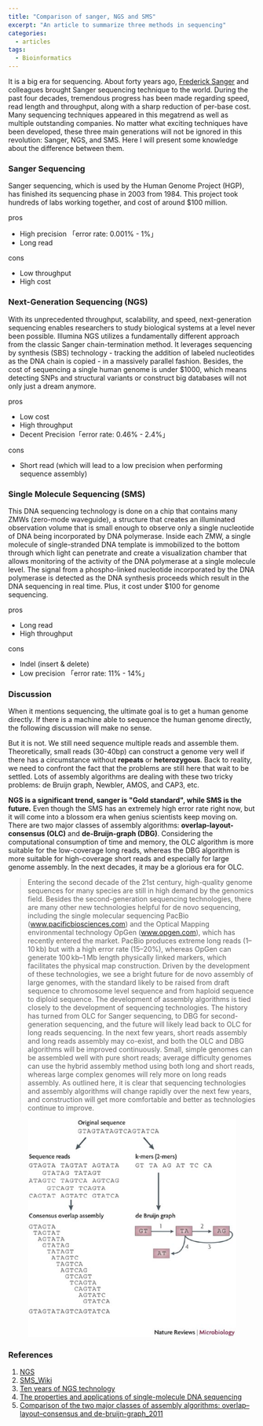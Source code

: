 ```yaml
---
title: "Comparison of sanger, NGS and SMS"
excerpt: "An article to summarize three methods in sequencing"
categories:
  - articles
tags:
  - Bioinformatics
---
```


It is a big era for sequencing. About forty years ago, [Frederick Sanger](https://en.wikipedia.org/wiki/Frederick_Sanger) and colleagues brought Sanger sequencing technique to the world. During the past four decades, tremendous progress has been made regarding speed, read length and throughput, along with a sharp reduction of per-base cost. Many sequencing techniques appeared in this megatrend as well as multiple outstanding companies. No matter what exciting techniques have been developed, these three main generations will not be ignored in this revolution: Sanger, NGS, and SMS. Here I will present some knowledge about the difference between them.

### Sanger Sequencing
Sanger sequencing, which is used by the Human Genome Project (HGP), has finished its sequencing phase in 2003 from 1984. This project took hundreds of labs working together, and cost of around $100 million.

pros

* High precision 「error rate: 0.001% - 1%」
* Long read
 
cons

* Low throughput
* High cost


### Next-Generation Sequencing (NGS)
With its unprecedented throughput, scalability, and speed, next-generation sequencing enables researchers to study biological systems at a level never been possible. Illumina NGS utilizes a fundamentally different approach from the classic Sanger chain-termination method. It leverages sequencing by synthesis (SBS) technology - tracking the addition of labeled nucleotides as the DNA chain is copied - in a massively parallel fashion. Besides, the cost of sequencing a single human genome is under $1000, which means detecting SNPs and structural variants or construct big databases will not only just a dream anymore.

pros

* Low cost
* High throughput
* Decent Precision「error rate: 0.46% - 2.4%」

cons

* Short read (which will lead to a low precision when performing sequence assembly)

### Single Molecule Sequencing (SMS)

This DNA sequencing technology is done on a chip that contains many ZMWs (zero-mode waveguide), a structure that creates an illuminated observation volume that is small enough to observe only a single nucleotide of DNA being incorporated by DNA polymerase. Inside each ZMW, a single molecule of single-stranded DNA template is immobilized to the bottom through which light can penetrate and create a visualization chamber that allows monitoring of the activity of the DNA polymerase at a single molecule level. The signal from a phospho-linked nucleotide incorporated by the DNA polymerase is detected as the DNA synthesis proceeds which result in the DNA sequencing in real time. Plus, it cost under $100 for genome sequencing.

pros

* Long read
* High throughput

cons

* Indel (insert & delete)
* Low precision 「error rate: 11% - 14%」


### Discussion

When it mentions sequencing, the ultimate goal is to get a human genome directly. If there is a machine able to sequence the human genome directly, the following discussion will make no sense.

But it is not. We still need sequence multiple reads and assemble them. Theoretically, small reads (30-40bp) can construct a genome very well if there has a circumstance without **repeats** or **heterozygous**. Back to reality, we need to confront the fact that the problems are still here that wait to be settled. Lots of assembly algorithms are dealing with these two tricky problems: de Bruijn graph, Newbler, AMOS, and CAP3, etc.

**NGS is a significant trend, sanger is "Gold standard", while SMS is the future.** Even though the SMS has an extremely high error rate right now, but it will come into a blossom era when genius scientists keep moving on. There are two major classes of assembly algorithms: **overlap-layout-consensus (OLC)** and **de-Bruijn-graph (DBG)**. Considering the computational consumption of time and memory, the OLC algorithm is more suitable for the low-coverage long reads, whereas the DBG algorithm is more suitable for high-coverage short reads and especially for large genome assembly. In the next decades, it may be a glorious era for OLC.

>Entering the second decade of the 21st century, high-quality genome sequences for many species are still in high demand by the genomics field. Besides the second-generation sequencing technologies, there are many other new technologies helpful for de novo sequencing, including the single molecular sequencing PacBio (www.pacificbiosciences.com) and the Optical Mapping environmental technology OpGen (www.opgen.com), which has recently entered the market. PacBio produces extreme long reads (1–10 kb) but with a high error rate (15–20%), whereas OpGen can generate 100 kb–1 Mb length physically linked markers, which facilitates the physical map construction. Driven by the development of these technologies, we see a bright future for de novo assembly of large genomes, with the standard likely to be raised from draft sequence to chromosome level sequence and from haploid sequence to diploid sequence. The development of assembly algorithms is tied closely to the development of sequencing technologies. The history has turned from OLC for Sanger sequencing, to DBG for second-generation sequencing, and the future will likely lead back to OLC for long reads sequencing. In the next few years, short reads assembly and long reads assembly may co-exist, and both the OLC and DBG algorithms will be improved continuously. Small, simple genomes can be assembled well with pure short reads; average difficulty genomes can use the hybrid assembly method using both long and short reads, whereas large complex genomes will rely more on long reads assembly. As outlined here, it is clear that sequencing technologies and assembly algorithms will change rapidly over the next few years, and construction will get more comfortable and better as technologies continue to improve.


<figure>
<img src="/download/Nmircro.jpg" alt="image">
</figure>

### References
1. [NGS](http://www.illumina.com/technology/next-generation-sequencing.html)
2. [SMS_Wiki](https://en.wikipedia.org/wiki/Single_molecule_real_time_sequencing)
3. [Ten years of NGS technology](http://www.sciencedirect.com/science/article/pii/S0168952514001127)
4. [The properties and applications of single-molecule DNA sequencing](http://www.genomebiology.com/2011/12/2/217)
5. [Comparison of the two major classes of assembly algorithms: overlap–layout–consensus and de-bruijn-graph_2011](http://bfg.oxfordjournals.org/content/early/2011/12/18/bfgp.elr035)

